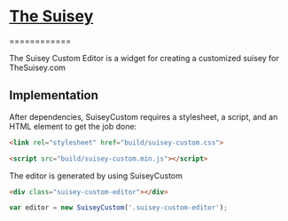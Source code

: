 # [The Suisey](https://github.com/ghoofman/thesuisey)

============

The Suisey Custom Editor is a widget for creating a customized suisey for TheSuisey.com

## Implementation

After dependencies, SuiseyCustom requires a stylesheet, a script, and an HTML element to get the job done:

```html
<link rel="stylesheet" href="build/suisey-custom.css">

<script src="build/suisey-custom.min.js"></script>
```

The editor is generated by using SuiseyCustom

```html
<div class="suisey-custom-editor"></div>
```

```javascript
var editor = new SuiseyCustom('.suisey-custom-editor');
```
